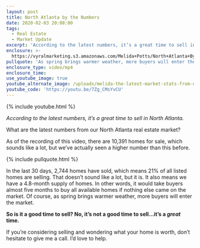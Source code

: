 ```yaml
---
layout: post
title: North Atlanta by the Numbers
date: 2020-02-03 20:08:00
tags:
  - Real Estate
  - Market Update
excerpt: 'According to the latest numbers, it’s a great time to sell in North Atlanta.'
enclosure: >-
  https://vyralmarketing.s3.amazonaws.com/Melida+Potts/North+Atlanta+By+the+Numbers.mp4
pullquote: 'As spring brings warmer weather, more buyers will enter the market.'
enclosure_type: video/mp4
enclosure_time:
use_youtube_image: true
youtube_alternate_image: /uploads/melida-the-latest-market-stats-from-north-atlanta-youtube.jpg
youtube_code: 'https://youtu.be/7Zg_CMsYvCU'
---
```


{% include youtube.html %}

*According to the latest numbers, it’s a great time to sell in North Atlanta.*

What are the latest numbers from our North Atlanta real estate market?

As of the recording of this video, there are 10,391 homes for sale, which sounds like a lot, but we’ve actually seen a higher number than this before.&nbsp;

{% include pullquote.html %}

In the last 30 days, 2,744 homes have sold, which means 21% of all listed homes are selling. That doesn’t sound like a lot, but it is. It also means we have a 4.8-month supply of homes. In other words, it would take buyers almost five months to buy all available homes if nothing else came on the market. Of course, as spring brings warmer weather, more buyers will enter the market.&nbsp;

**So is it a good time to sell? No, it’s not a good time to sell…it’s a *great* time.**

If you’re considering selling and wondering what your home is worth, don’t hesitate to give me a call. I’d love to help.